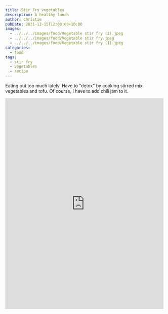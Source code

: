 ```yaml
---
title: Stir Fry vegetables
description: A healthy lunch
author: christie
pubDate: 2021-12-15T12:00:00+10:00
images:
  - ../../../images/food/Vegetable stir fry (2).jpeg
  - ../../../images/food/Vegetable stir fry.jpeg
  - ../../../images/food/Vegetable stir fry (1).jpeg
categories:
  - food
tags:
  - stir fry
  - vegetables
  - recipe
---
```


Eating out too much lately. Have to "detox" by cooking stirred mix vegetables and tofu. Of course, I have to add chili jam to it.

<iframe src="https://www.facebook.com/plugins/post.php?href=https%3A%2F%2Fwww.facebook.com%2Fchris1.tham%2Fposts%2Fpfbid0EMED7gqbU3eBgKWcjYfYUkfnzWYpjBJa6xb1UzHTSogzvmCYae7JhQdhR3Zum9frl&show_text=true&width=500" width="500" height="665" style="border:none;overflow:hidden" scrolling="no" frameborder="0" allowfullscreen="true" allow="autoplay; clipboard-write; encrypted-media; picture-in-picture; web-share"></iframe>
